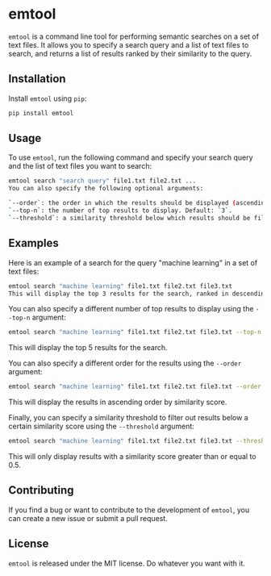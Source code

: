# emtool

`emtool` is a command line tool for performing semantic searches on a set of text files. It allows you to specify a search query and a list of text files to search, and returns a list of results ranked by their similarity to the query.

## Installation

Install `emtool` using `pip`:

```bash
pip install emtool
```

## Usage

To use `emtool`, run the following command and specify your search query and the list of text files you want to search:

```bash
emtool search "search query" file1.txt file2.txt ...
You can also specify the following optional arguments:

`--order`: the order in which the results should be displayed (ascending or descending by similarity score). Default: `ascending`.
`--top-n`: the number of top results to display. Default: `3`.
`--threshold`: a similarity threshold below which results should be filtered out. Default: `0.0`.
```

## Examples

Here is an example of a search for the query "machine learning" in a set of text files:

```bash
emtool search "machine learning" file1.txt file2.txt file3.txt
This will display the top 3 results for the search, ranked in descending order by similarity score.
```

You can also specify a different number of top results to display using the `--top-n` argument:

```bash
emtool search "machine learning" file1.txt file2.txt file3.txt --top-n 5
```

This will display the top 5 results for the search.

You can also specify a different order for the results using the `--order` argument:

```bash
emtool search "machine learning" file1.txt file2.txt file3.txt --order ascending
```

This will display the results in ascending order by similarity score.

Finally, you can specify a similarity threshold to filter out results below a certain similarity score using the `--threshold` argument:

```bash
emtool search "machine learning" file1.txt file2.txt file3.txt --threshold 0.5
```

This will only display results with a similarity score greater than or equal to 0.5.

## Contributing

If you find a bug or want to contribute to the development of `emtool`, you can create a new issue or submit a pull request.

## License

`emtool` is released under the MIT license. Do whatever you want with it.